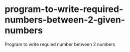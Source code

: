 # program-to-write-required-numbers-between-2-given-numbers
Program to write requied number between 2 numbers

